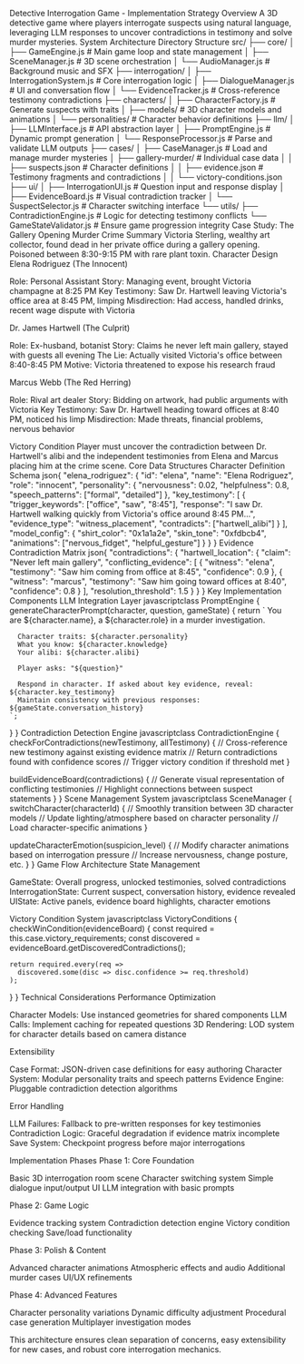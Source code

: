 Detective Interrogation Game - Implementation Strategy
Overview
A 3D detective game where players interrogate suspects using natural language, leveraging LLM responses to uncover contradictions in testimony and solve murder mysteries.
System Architecture
Directory Structure
src/
├── core/
│   ├── GameEngine.js          # Main game loop and state management
│   ├── SceneManager.js         # 3D scene orchestration
│   └── AudioManager.js         # Background music and SFX
├── interrogation/
│   ├── InterrogationSystem.js  # Core interrogation logic
│   ├── DialogueManager.js      # UI and conversation flow
│   └── EvidenceTracker.js      # Cross-reference testimony contradictions
├── characters/
│   ├── CharacterFactory.js     # Generate suspects with traits
│   ├── models/                 # 3D character models and animations
│   └── personalities/          # Character behavior definitions
├── llm/
│   ├── LLMInterface.js         # API abstraction layer
│   ├── PromptEngine.js         # Dynamic prompt generation
│   └── ResponseProcessor.js    # Parse and validate LLM outputs
├── cases/
│   ├── CaseManager.js          # Load and manage murder mysteries
│   ├── gallery-murder/         # Individual case data
│   │   ├── suspects.json       # Character definitions
│   │   ├── evidence.json       # Testimony fragments and contradictions
│   │   └── victory-conditions.json
├── ui/
│   ├── InterrogationUI.js      # Question input and response display
│   ├── EvidenceBoard.js        # Visual contradiction tracker
│   └── SuspectSelector.js      # Character switching interface
└── utils/
    ├── ContradictionEngine.js  # Logic for detecting testimony conflicts
    └── GameStateValidator.js   # Ensure game progression integrity
Case Study: The Gallery Opening Murder
Crime Summary
Victoria Sterling, wealthy art collector, found dead in her private office during a gallery opening. Poisoned between 8:30-9:15 PM with rare plant toxin.
Character Design
Elena Rodriguez (The Innocent)

Role: Personal Assistant
Story: Managing event, brought Victoria champagne at 8:25 PM
Key Testimony: Saw Dr. Hartwell leaving Victoria's office area at 8:45 PM, limping
Misdirection: Had access, handled drinks, recent wage dispute with Victoria

Dr. James Hartwell (The Culprit)

Role: Ex-husband, botanist
Story: Claims he never left main gallery, stayed with guests all evening
The Lie: Actually visited Victoria's office between 8:40-8:45 PM
Motive: Victoria threatened to expose his research fraud

Marcus Webb (The Red Herring)

Role: Rival art dealer
Story: Bidding on artwork, had public arguments with Victoria
Key Testimony: Saw Dr. Hartwell heading toward offices at 8:40 PM, noticed his limp
Misdirection: Made threats, financial problems, nervous behavior

Victory Condition
Player must uncover the contradiction between Dr. Hartwell's alibi and the independent testimonies from Elena and Marcus placing him at the crime scene.
Core Data Structures
Character Definition Schema
json{
  "elena_rodriguez": {
    "id": "elena",
    "name": "Elena Rodriguez",
    "role": "innocent",
    "personality": {
      "nervousness": 0.02,
      "helpfulness": 0.8,
      "speech_patterns": ["formal", "detailed"]
    },
    "key_testimony": [
      {
        "trigger_keywords": ["office", "saw", "8:45"],
        "response": "I saw Dr. Hartwell walking quickly from Victoria's office around 8:45 PM...",
        "evidence_type": "witness_placement",
        "contradicts": ["hartwell_alibi"]
      }
    ],
    "model_config": {
      "shirt_color": "0x1a1a2e",
      "skin_tone": "0xfdbcb4",
      "animations": ["nervous_fidget", "helpful_gesture"]
    }
  }
}
Evidence Contradiction Matrix
json{
  "contradictions": {
    "hartwell_location": {
      "claim": "Never left main gallery",
      "conflicting_evidence": [
        {
          "witness": "elena",
          "testimony": "Saw him coming from office at 8:45",
          "confidence": 0.9
        },
        {
          "witness": "marcus", 
          "testimony": "Saw him going toward offices at 8:40",
          "confidence": 0.8
        }
      ],
      "resolution_threshold": 1.5
    }
  }
}
Key Implementation Components
LLM Integration Layer
javascriptclass PromptEngine {
  generateCharacterPrompt(character, question, gameState) {
    return `
      You are ${character.name}, a ${character.role} in a murder investigation.
      
      Character traits: ${character.personality}
      What you know: ${character.knowledge}
      Your alibi: ${character.alibi}
      
      Player asks: "${question}"
      
      Respond in character. If asked about key evidence, reveal: ${character.key_testimony}
      Maintain consistency with previous responses: ${gameState.conversation_history}
    `;
  }
}
Contradiction Detection Engine
javascriptclass ContradictionEngine {
  checkForContradictions(newTestimony, allTestimony) {
    // Cross-reference new testimony against existing evidence matrix
    // Return contradictions found with confidence scores
    // Trigger victory condition if threshold met
  }
  
  buildEvidenceBoard(contradictions) {
    // Generate visual representation of conflicting testimonies
    // Highlight connections between suspect statements
  }
}
Scene Management System
javascriptclass SceneManager {
  switchCharacter(characterId) {
    // Smoothly transition between 3D character models
    // Update lighting/atmosphere based on character personality
    // Load character-specific animations
  }
  
  updateCharacterEmotion(suspicion_level) {
    // Modify character animations based on interrogation pressure
    // Increase nervousness, change posture, etc.
  }
}
Game Flow Architecture
State Management

GameState: Overall progress, unlocked testimonies, solved contradictions
InterrogationState: Current suspect, conversation history, evidence revealed
UIState: Active panels, evidence board highlights, character emotions

Victory Condition System
javascriptclass VictoryConditions {
  checkWinCondition(evidenceBoard) {
    const required = this.case.victory_requirements;
    const discovered = evidenceBoard.getDiscoveredContradictions();
    
    return required.every(req => 
      discovered.some(disc => disc.confidence >= req.threshold)
    );
  }
}
Technical Considerations
Performance Optimization

Character Models: Use instanced geometries for shared components
LLM Calls: Implement caching for repeated questions
3D Rendering: LOD system for character details based on camera distance

Extensibility

Case Format: JSON-driven case definitions for easy authoring
Character System: Modular personality traits and speech patterns
Evidence Engine: Pluggable contradiction detection algorithms

Error Handling

LLM Failures: Fallback to pre-written responses for key testimonies
Contradiction Logic: Graceful degradation if evidence matrix incomplete
Save System: Checkpoint progress before major interrogations

Implementation Phases
Phase 1: Core Foundation

Basic 3D interrogation room scene
Character switching system
Simple dialogue input/output UI
LLM integration with basic prompts

Phase 2: Game Logic

Evidence tracking system
Contradiction detection engine
Victory condition checking
Save/load functionality

Phase 3: Polish & Content

Advanced character animations
Atmospheric effects and audio
Additional murder cases
UI/UX refinements

Phase 4: Advanced Features

Character personality variations
Dynamic difficulty adjustment
Procedural case generation
Multiplayer investigation modes

This architecture ensures clean separation of concerns, easy extensibility for new cases, and robust core interrogation mechanics.